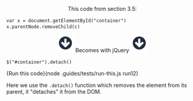 <p style="text-align:center;">This code from section 3.5: </p>

```
var x = document.getElementById("container")
x.parentNode.removeChild(c)
```

<p style="text-align:center;"> <img src=".guides/img/arrow_down.png" class="arrow_down" /> Becomes with jQuery <img src=".guides/img/arrow_down.png" class="arrow_down" /> </p>

```
$("#container").detach()
```
{Run this code}(node .guides/tests/run-this.js run12)

Here we use the `.detach()` function which removes the element from its parent, it "detaches" it from the DOM.